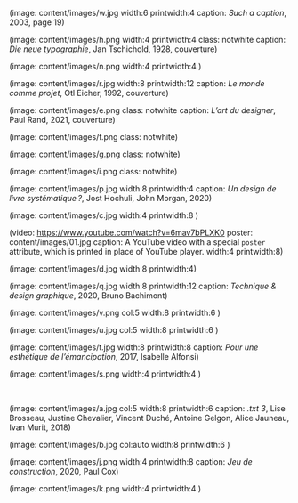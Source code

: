 (image: content/images/w.jpg width:6 printwidth:4   caption: _Such a caption_, 2003, page 19)

(image: content/images/h.png width:4 printwidth:4  class: notwhite caption: _Die neue typographie_, Jan Tschichold, 1928, couverture)

(image: content/images/n.png width:4 printwidth:4   )

(image: content/images/r.jpg width:8 printwidth:12   caption: _Le monde comme projet_, Otl Eicher, 1992, couverture)

(image: content/images/e.png class: notwhite caption: _L’art du designer_, Paul Rand, 2021, couverture)

(image: content/images/f.png class: notwhite)

(image: content/images/g.png class: notwhite)

(image: content/images/i.png class: notwhite)

(image: content/images/p.jpg width:8 printwidth:4   caption: _Un design de livre systématique ?_, Jost Hochuli, John Morgan, 2020)

(image: content/images/c.jpg width:4 printwidth:8   )

(video: https://www.youtube.com/watch?v=6mav7bPLXK0 poster: content/images/01.jpg caption: A YouTube video with a special `poster` attribute, which is printed in place of YouTube player. width:4  printwidth:8)

(image: content/images/d.jpg width:8  printwidth:4)

(image: content/images/q.jpg width:8 printwidth:12 caption: _Technique & design graphique_, 2020, Bruno Bachimont)

(image: content/images/v.png col:5 width:8 printwidth:6   )

(image: content/images/u.jpg col:5 width:8 printwidth:6   )

(image: content/images/t.jpg width:8 printwidth:8   caption: _Pour une esthétique de l’émancipation_, 2017, Isabelle Alfonsi)

(image: content/images/s.png width:4 printwidth:4   )

<br class="breakpage">

(image: content/images/a.jpg col:5 width:8 printwidth:6   caption: _.txt 3_, Lise Brosseau, Justine Chevalier, Vincent Duché, Antoine Gelgon, Alice Jauneau, Ivan Murit, 2018)

(image: content/images/b.jpg col:auto width:8 printwidth:6   )

(image: content/images/j.png width:4 printwidth:8   caption: _Jeu de construction_, 2020, Paul Cox)

(image: content/images/k.png width:4 printwidth:4   )

